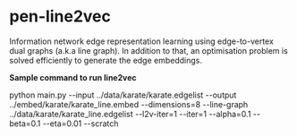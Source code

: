 # pen-line2vec
Information network edge representation learning using edge-to-vertex dual graphs (a.k.a line graph). In addition to that, an optimisation problem is solved efficiently to generate the edge embeddings.

**Sample command to run line2vec**

python main.py --input ../data/karate/karate.edgelist --output ../embed/karate/karate_line.embed --dimensions=8 --line-graph ../data/karate/karate_line.edgelist --l2v-iter=1 --iter=1 --alpha=0.1 --beta=0.1 --eta=0.01 --scratch
